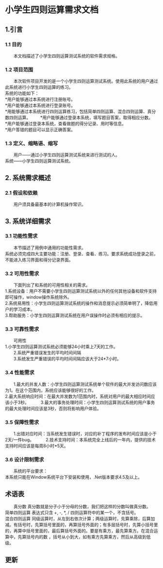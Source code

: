 # 小学生四则运算需求文档
## 1.引言
### 1.1	目的
　　本文档描述了小学生四则运算测试系统的软件需求规格。
### 1.2	项目范围
　　本次软件项目开发的是一个小学生四则运算测试系统。使用此系统的用户通过此系统进行小学生四则运算的练习。　　　　　　　　　　　　　　　　　　　　　　　　　　　　　　　　　　　　
　　系统的功能如下：　　　　　　　　　　　　　　　　　　　　　　　　　　　　　　　　　　
　　*用户能够通过本系统进行注册账号。　　　　　　　　　　　　　　　　　　　　　　　　　
　　*用户能够通过本系统进行登录账号。　　　　　　　　　　　　　　　　　　　　　　　　　
　　*用能够通过本系统进行四则运算练习，包括简单四则运算、混合四则运算、真分数四则运算。
　　*用户能够通过登录本系统，填写题目答案，取得相应分数。　　　　　　　　　　　　　　　
　　*用户能够通过登录本系统，查看做题的得分记录、用时等信息。　　　　　　　　　　　　　
　　*用户答错的题目可以显示正确答案。

### 1.3	定义、缩略语、缩写
　　用户——通过小学生四则运算测试系统来进行测试的人。　　　　　　　　　　　　　　　　　
　　系统——小学生四则运算测试系统。
## 2.	系统需求概述
### 2.1	假设和依赖
　　用户须具备最基本的计算机操作常识。

## 3.	系统详细需求

### 3.1	功能性需求
　　本节描述了用例中通用的功能性需求。　　　　　　　　　　　　　　　　　　　　　　　　　
　　系统必须完成四大主要功能：注册、登录、查看、练习。要求系统成功登录之前，不能进入练习界面和得分记录界面。
### 3.2	可用性需求
　　下面列出了和系统的可用性相关的需求。　　　　　　　　　　　　　　　　　　　　　　　　
　　1.系统设备：用户不需要小学生四则运算测试系统以外的任何其他设备和软件支持即可操作，window操作系统除外。　　　　　　　　　　　　　　　　　　　　　　　　　　　　　　　　　
　　2.系统易用性：小学生四则运算测试系统的操作和消息提示必须简单明了，降低用户的学习成本。　　　　　　　　　　　　　　　　　　　　　　　　　　　　　　　　　　　　　　　　　　　　3.帮助服务：小学生四则运算测试系统在用户误操作时必须有相应的提示。

### 3.3	可靠性需求
　　可用性　　　　　　　　　　　　　　　　　　　　　　　　　　　　　　　　　　　　　　　
　　1.小学生四则运算测试系统必须能够24小时乘上7天的工作。                           
　　2.系统严重错误发生的平均时间间隔                                        
　　3.系统发生严重错误的平均时间间隔应该大于24*7小时。

### 3.4	性能需求
　　1.最大的并发人数：小学生四则运算测试系统单个软件的最大并发访问数应该为1。在这个范围内，系统应该能够很好的工作。　　　　　　　　　　　　　　　　　　　　　　　　　　　　　　
　　2.最大系统响应时间：在最大并发数为1范围内时，系统对用户的最大相应时间应该小于3秒。　
　　3.最大的事务处理时间：小学生四则运算测试系统的用户事务的最大处理时间应该是3秒，否则将影响用户体验。

### 3.5	保障性需求   
　　1.出错对应时间：当系统发生错误时，对应的补丁程序的发布时间应该是小于2天/一件bug。　
　　2.技术支持时间：本系统完全上线后的一年内，提供的技术支持时间应该是每周8小时*5天。

### 3.6	设计限制需求
　　系统的平台要求：　　　　　　　　　　　　　　　　　　　　　　　　　　　　　　　　　　
　　本系统只能在Window系统平台下安装和使用，.Net版本要求4.5及以上。

## 术语表
　　真分数	真分数就是分子小于分母的分数，我们把这样的分数叫做真分数。　　　　　　　　　　
　　简单四则运算	表达式只含 +, -, *, / 四则运算符中的某一个，不含括号。　　　　　　　　　　
　　混合四则运算	同级运算时，从左到右依次计算；两级运算时，先算乘除，后算加减。有括号时，先算括号里面的，再算括号外面的；有多层括号时，先算小括号里的，再算中括号里面的，最后算括号外面的。要是有乘方，最先算乘方。在混合运算中，先算括号内的数 ，括号从小到大，如有乘方先算乘方，然后从高级到低级。
##  更新